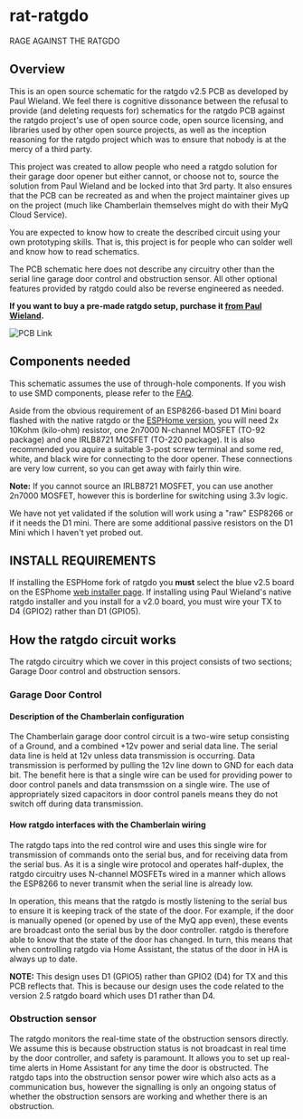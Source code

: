 # rat-ratgdo
RAGE
AGAINST
THE
RATGDO

## Overview
This is an open source schematic for the ratgdo v2.5 PCB as developed by Paul Wieland.  We feel there is cognitive dissonance between the refusal to provide (and deleting requests for) schematics for the ratgdo PCB against the ratgdo project's use of open source code, open source licensing, and libraries used by other open source projects, as well as the inception reasoning for the ratgdo project which was to ensure that nobody is at the mercy of a third party.

This project was created to allow people who need a ratgdo solution for their garage door opener but either cannot, or choose not to, source the solution from Paul Wieland and be locked into that 3rd party. It also ensures that the PCB can be recreated as and when the project maintainer gives up on the project (much like Chamberlain themselves might do with their MyQ Cloud Service).

You are expected to know how to create the described circuit using your own prototyping skills.  That is, this project is for people who can solder well and know how to read schematics.

The PCB schematic here does not describe any circuitry other than the serial line garage door control and obstruction sensor.  All other optional features provided by ratgdo could also be reverse engineered as needed.

**If you want to buy a pre-made ratgdo setup, purchase it [from Paul Wieland](https://github.com/PaulWieland/ratgdo).**

![PCB Link](https://github.com/Kaldek/rat-ratgdo/blob/main/ratgdo%20open%20source_schem_v3.png)

## Components needed
This schematic assumes the use of through-hole components.  If you wish to use SMD components, please refer to the [FAQ](https://github.com/Kaldek/rat-ratgdo/blob/main/FAQ.md).

Aside from the obvious requirement of an ESP8266-based D1 Mini board flashed with the native ratgdo or the [ESPHome version](https://github.com/ratgdo/esphome-ratgdo), you will need 2x 10Kohm (kilo-ohm) resistor, one 2n7000 N-channel MOSFET (TO-92 package) and one IRLB8721 MOSFET (TO-220 package).  It is also recommended you aquire a suitable 3-post screw terminal and some red, white, and black wire for connecting to the door opener.  These connections are very low current, so you can get away with fairly thin wire.

**Note:** If you cannot source an IRLB8721 MOSFET, you can use another 2n7000 MOSFET, however this is borderline for switching using 3.3v logic.

We have not yet validated if the solution will work using a "raw" ESP8266 or if it needs the D1 mini.  There are some additional passive resistors on the D1 Mini which I haven't yet probed out.

## INSTALL REQUIREMENTS
If installing the ESPHome fork of ratgdo you **must** select the blue v2.5 board on the ESPhome [web installer page](https://ratgdo.github.io/esphome-ratgdo/).
If installing using Paul Wieland's native ratgdo installer and you install for a v2.0 board, you must wire your TX to D4 (GPIO2) rather than D1 (GPIO5).


## How the ratgdo circuit works
The ratgdo circuitry which we cover in this project consists of two sections; Garage Door control and obstruction sensors.

### Garage Door Control
#### Description of the Chamberlain configuration
The Chamberlain garage door control circuit is a two-wire setup consisting of a Ground, and a combined +12v power and serial data line.  The serial data line is held at 12v unless data transmission is occurring.  Data transmission is performed by pulling the 12v line down to GND for each data bit.  The benefit here is that a single wire can be used for providing power to door control panels and data transmssion on a single wire.  The use of appropriately sized capacitors in door control panels means they do not switch off during data transmission.  

#### How ratgdo interfaces with the Chamberlain wiring
The ratgdo taps into the red control wire and uses this single wire for transmission of commands onto the serial bus, and for receiving data from the serial bus.  As it is a single wire protocol and operates half-duplex, the ratgdo circuitry uses N-channel MOSFETs wired in a manner which allows the ESP8266 to never transmit when the serial line is already low.  

In operation, this means that the ratgdo is mostly listening to the serial bus to ensure it is keeping track of the state of the door.  For example, if the door is manually opened (or opened by use of the MyQ app even), these events are broadcast onto the serial bus by the door controller.  ratgdo is therefore able to know that the state of the door has changed.  In turn, this means that when controlling ratgdo via Home Assistant, the status of the door in HA is always up to date.

**NOTE:** This design uses D1 (GPIO5) rather than GPIO2 (D4) for TX and this PCB reflects that.  This is because our design uses the code related to the version 2.5 ratgdo board which uses D1 rather than D4.


### Obstruction sensor
The ratgdo monitors the real-time state of the obstruction sensors directly.  We assume this is because obstruction status is not broadcast in real time by the door controller, and safety is paramount.  It allows you to set up real-time alerts in Home Assistant for any time the door is obstructed.  The ratgdo taps into the obstruction sensor power wire which also acts as a communication bus, however the signalling is only an ongoing status of whether the obstruction sensors are working and whether there is an obstruction. 

